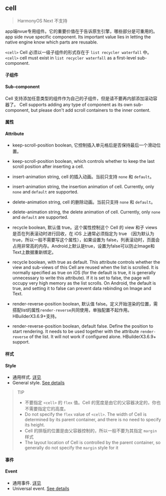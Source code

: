 ## cell

> HarmonyOS Next 不支持

app端nvue专用组件。它的重要价值在于告诉原生引擎，哪些部分是可重用的。
app side nvue specific component. Its important value lies in letting the native engine know which parts are reusable.

`<cell>` Cell 必须以一级子组件的形式存在于 `list recycler waterfall` 中。
`<cell>` cell must exist in `list recycler waterfall` as a first-level sub-component.

#### 子组件
#### Sub-component

Cell 支持添加任意类型的组件作为自己的子组件，但是请不要再内部添加滚动容器了。
Cell supports adding any type of component as its own sub-component, but please don't add scroll containers to the inner content.


#### 属性
#### Attribute

- keep-scroll-position boolean, 它控制插入单元格后是否保持最后一个滑动位置。
- keep-scroll-position boolean, which controls whether to keep the last scroll position after inserting a cell.

- insert-animation string, cell 的插入动画。当前只支持 `none` 和 `default`。
- insert-animation string, the insertion animation of cell. Currently, only `none` and `default` are supported.

- delete-animation string, cell 的删除动画。当前只支持 `none` 和 `default`。
- delete-animation string, the delete animation of cell. Currently, only `none` and `default` are supported.

- recycle boolean, 默认值 true。这个属性控制这个 Cell 的 view 和子 views 是否在列表滚动时进行回收，在 iOS 上通常必须指定为 true （因为默认为 true，所以一般不需要写这个属性），如果设置为 false，列表滚动时，页面会占用非常高的内存。Android上默认是true，设置为false可以防止Image和Text上数据重新绑定。
- recycle boolean, with true as default. This attribute controls whether the view and sub-views of this Cell are reused when the list is scrolled. It is normally specified as true on iOS (for the default is true, it is generally unnecessary to write this attribute). If it is set to false, the page will occupy very high memory as the list scrolls. On Android, the default is true, and setting it to false can prevent data rebinding on Image and Text.

- render-reverse-position boolean, 默认值 false。定义开始渲染的位置，需搭配list的属性`render-reverse`共同使用，单独配置不起作用。HBuilderX3.6.9+支持。
- render-reverse-position boolean, default false. Define the position to start rendering. It needs to be used together with the attribute `render-reverse` of the list. It will not work if configured alone. HBuilderX3.6.9+ support.

#### 样式
#### Style

- 通用样式. [详见](https://uniapp.dcloud.net.cn/tutorial/nvue-css.html)
- General style. [See details](https://uniapp.dcloud.net.cn/tutorial/nvue-css.html)

> TIP
> - 不要指定 `<cell>` 的 `flex` 值。Cell 的宽度是由它的父容器决定的，你也不需要指定它的高度。
> - Do not specify the `flex` value of `<cell>`. The width of Cell is determined by its parent container, and there is no need to specify its height.
> - Cell 的排版的位置是由父容器控制的，所以一般不要为其指定 `margin` 样式
> - The layout location of Cell is controlled by the parent container, so generally do not specify the `margin` style for it

#### 事件
#### Event

- 通用事件. [详见](https://uniapp.dcloud.net.cn/tutorial/nvue-event.html)
- Universal event. [See details](https://uniapp.dcloud.net.cn/tutorial/nvue-event.html)

